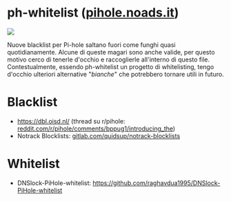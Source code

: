 # ph-whitelist ([pihole.noads.it](https://pihole.noads.it))

![](https://pihole.noads.it/images/pihole-llc_phwhitelist_test.jpg)

Nuove blacklist per Pi-hole saltano fuori come funghi quasi quotidianamente. Alcune di queste magari sono anche valide, per questo motivo cerco di tenerle d'occhio e raccoglierle all'interno di questo file. Contestualmente, essendo ph-whitelist un progetto di whitelisting, tengo d'occhio ulteriori alternative "*bianche*" che potrebbero tornare utili in futuro.

# Blacklist

- https://dbl.oisd.nl/ (thread su r/pihole: [reddit.com/r/pihole/comments/bppug1/introducing_the](https://www.reddit.com/r/pihole/comments/bppug1/introducing_the/))
- Notrack Blocklists: [gitlab.com/quidsup/notrack-blocklists](https://gitlab.com/quidsup/notrack-blocklists/)

# Whitelist

- DNSlock-PiHole-whitelist: https://github.com/raghavdua1995/DNSlock-PiHole-whitelist